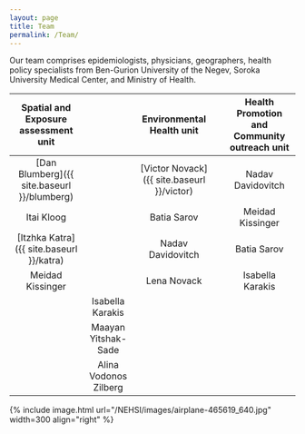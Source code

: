 ```yaml
---
layout: page
title: Team
permalink: /Team/
---
```

Our team comprises epidemiologists, physicians, geographers, health policy specialists from Ben-Gurion University of the Negev, Soroka University Medical Center, and Ministry of Health. 

Spatial and Exposure  assessment unit | | Environmental Health unit | | Health Promotion and Community outreach unit
:---: | :---: | :---: | :---: | :---:
[Dan Blumberg]({{ site.baseurl }}/blumberg) | | [Victor Novack]({{ site.baseurl }}/victor) | | Nadav Davidovitch
Itai Kloog | | Batia Sarov | | Meidad Kissinger
[Itzhka Katra]({{ site.baseurl }}/katra) | | Nadav Davidovitch | | Batia Sarov
Meidad Kissinger | | Lena Novack | | Isabella Karakis
 | | Isabella Karakis | | 
 | | Maayan  Yitshak-Sade | | 
 | | Alina Vodonos Zilberg | | 

{% include image.html url="/NEHSI/images/airplane-465619_640.jpg" width=300 align="right" %}
